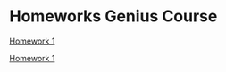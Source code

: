 # Homeworks Genius Course

[Homework 1](https://iguides.github.io/beauty-zone/genius-homework-1/)

[Homework 1](https://iguides.github.io/beauty-zone/genius-homework-2/)